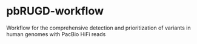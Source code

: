 # pbRUGD-workflow
Workflow for the comprehensive detection and prioritization of variants in human genomes with PacBio HiFi reads
